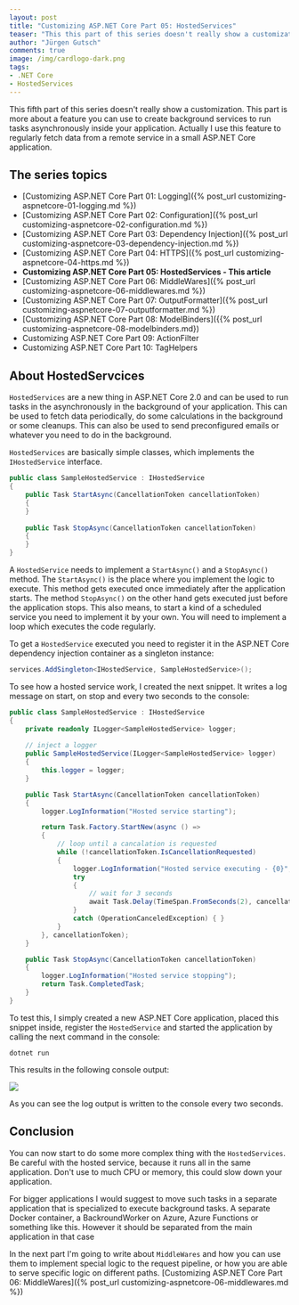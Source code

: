 ```yaml
---
layout: post
title: "Customizing ASP.​NET Core Part 05: HostedServices"
teaser: "This this part of this series doesn't really show a customization. This part is more about a feature you can use to create background services to run tasks asynchronously inside your application. Actually I use this feature to regularly fetch data from a remote service in a small ASP.NET Core application. "
author: "Jürgen Gutsch"
comments: true
image: /img/cardlogo-dark.png
tags: 
- .NET Core
- HostedServices
---
```


This fifth part of this series doesn't really show a customization. This part is more about a feature you can use to create background services to run tasks asynchronously inside your application. Actually I use this feature to regularly fetch data from a remote service in a small ASP.NET Core application. 

## The series topics

- [Customizing ASP.NET Core Part 01: Logging]({% post_url customizing-aspnetcore-01-logging.md %})
- [Customizing ASP.NET Core Part 02: Configuration]({% post_url customizing-aspnetcore-02-configuration.md %})
- [Customizing ASP.NET Core Part 03: Dependency Injection]({% post_url customizing-aspnetcore-03-dependency-injection.md %})
- [Customizing ASP.NET Core Part 04: HTTPS]({% post_url customizing-aspnetcore-04-https.md %})
- **Customizing ASP.NET Core Part 05: HostedServices - This article**
- [Customizing ASP.NET Core Part 06: MiddleWares]({% post_url customizing-aspnetcore-06-middlewares.md %})
- [Customizing ASP.NET Core Part 07: OutputFormatter]({% post_url customizing-aspnetcore-07-outputformatter.md %})
- [Customizing ASP.NET Core Part 08: ModelBinders]({{% post_url customizing-aspnetcore-08-modelbinders.md})
- Customizing ASP.NET Core Part 09: ActionFilter
- Customizing ASP.NET Core Part 10: TagHelpers

## About HostedServcices 

`HostedServices` are a new thing in ASP.NET Core 2.0 and can be used to run tasks in the asynchronously in the background of your application. This can be used to fetch data periodically, do some calculations in the background or some cleanups. This can also be used to send preconfigured emails or whatever you need to do in the background.

`HostedServices` are basically simple classes, which implements the `IHostedService` interface.

~~~ csharp
public class SampleHostedService : IHostedService
{
	public Task StartAsync(CancellationToken cancellationToken)
	{
	}
	
	public Task StopAsync(CancellationToken cancellationToken)
	{
	}
}
~~~

A `HostedService` needs to implement a `StartAsync()` and a `StopAsync()` method. The `StartAsync()` is the place where you implement the logic to execute. This method gets executed once immediately after the application starts. The method `StopAsync()` on the other hand gets executed just before the application stops. This also means, to start a kind of a scheduled service you need to implement it by your own. You will need to implement a loop which executes the code regularly.

To get a `HostedService` executed you need to register it in the ASP.NET Core dependency injection container as a singleton instance:

~~~ csharp
services.AddSingleton<IHostedService, SampleHostedService>();
~~~

To see how a hosted service work, I created the next snippet. It writes a log message on start, on stop and every two seconds to the console:

~~~ csharp
public class SampleHostedService : IHostedService
{
	private readonly ILogger<SampleHostedService> logger;
	
	// inject a logger
	public SampleHostedService(ILogger<SampleHostedService> logger)
	{
		this.logger = logger;
	}

	public Task StartAsync(CancellationToken cancellationToken)
	{
		logger.LogInformation("Hosted service starting");

		return Task.Factory.StartNew(async () =>
		{
			// loop until a cancalation is requested
			while (!cancellationToken.IsCancellationRequested)
			{
				logger.LogInformation("Hosted service executing - {0}", DateTime.Now);
				try
				{
					// wait for 3 seconds
					await Task.Delay(TimeSpan.FromSeconds(2), cancellationToken);
				}
				catch (OperationCanceledException) { }
			}
		}, cancellationToken);
	}

	public Task StopAsync(CancellationToken cancellationToken)
	{
		logger.LogInformation("Hosted service stopping");
		return Task.CompletedTask;
	}
}
~~~

To test this, I simply created a new ASP.NET Core application, placed this snippet inside, register the `HostedService` and started the application by calling the next command in the console:

~~~ shell
dotnet run
~~~

This results in the following console output:

![]({{site.baseurl}}/img/customize-aspnetcore/hosted-service.png)

As you can see the log output is written to the console every two seconds.

## Conclusion

You can now start to do some more complex thing with the `HostedServices`. Be careful with the hosted service, because it runs all in the same application. Don't use to much CPU or memory, this could slow down your application.

For bigger applications I would suggest to move such tasks in a separate application that is specialized to execute background tasks. A separate Docker container, a BackroundWorker on Azure, Azure Functions or something like this. However it should be separated from the main application in that case

In the next part I'm going to write about `MiddleWares` and how you can use them to implement special logic to the request pipeline, or how you are able to serve specific logic on different paths. [Customizing ASP.NET Core Part 06: MiddleWares]({% post_url customizing-aspnetcore-06-middlewares.md %})
